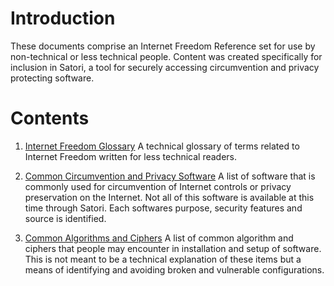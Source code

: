 
# Introduction  
These documents comprise an Internet Freedom Reference set for use by non-technical or less technical people. Content was created specifically for inclusion in Satori, a tool for securely accessing circumvention and privacy protecting software.

# Contents
1. [Internet Freedom Glossary](glossary.md)
A technical glossary of terms related to Internet Freedom written for less technical readers.

2. [Common Circumvention and Privacy Software](common_software.md)
A list of software that is commonly used for circumvention of Internet controls or privacy preservation on the Internet. Not all of this software is available at this time through Satori. Each softwares purpose, security features and source is identified.

3. [Common Algorithms and Ciphers](common_algorithms.md)
A list of common algorithm and ciphers that people may encounter in installation and setup of software. This is not meant to be a technical explanation of these items but a means of identifying and avoiding broken and vulnerable configurations.
